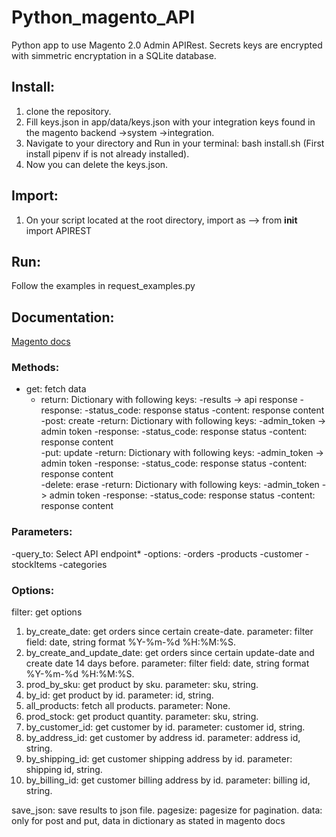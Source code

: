 # Python_magento_API
Python app to use Magento 2.0 Admin APIRest.
Secrets keys are encrypted with simmetric encryptation in a SQLite database.

## Install:
1. clone the repository.
2. Fill keys.json in app/data/keys.json with your integration keys found in the magento backend ->system ->integration.
3. Navigate to your directory and Run in your terminal: bash install.sh (First install pipenv if is not already installed).
4. Now you can delete the keys.json.

## Import:
1. On your script located at the root directory, import as --> from __init__ import APIREST

## Run:
Follow the examples in request_examples.py

## Documentation:
[Magento docs](https://magento.redoc.ly/2.4.2-admin/) 
### Methods:
- get: fetch data
    - return: Dictionary with following keys:
      -results -> api response
      -response:
        -status_code: response status
        -content: response content
-post: create
    -return: Dictionary with following keys:
      -admin_token -> admin token
      -response:
        -status_code: response status
        -content: response content    
-put: update
    -return: Dictionary with following keys:
      -admin_token -> admin token
      -response:
        -status_code: response status
        -content: response content    
-delete: erase
    -return: Dictionary with following keys:
      -admin_token -> admin token
      -response:
        -status_code: response status
        -content: response content    
 
### Parameters:
-query_to: Select API endpoint*
  -options:
    -orders
    -products
    -customer
    -stockItems
    -categories

### Options:
filter: get options
  1. by_create_date: get orders since certain create-date.
    parameter: filter field: date, string format %Y-%m-%d %H:%M:%S.
  2. by_create_and_update_date: get orders since certain update-date and create date 14 days before.
    parameter: filter field: date, string format %Y-%m-%d %H:%M:%S.
  3. prod_by_sku: get product by sku.
    parameter: sku, string.
  4. by_id: get product by id.
    parameter: id, string.
  5. all_products: fetch all products.
    parameter: None.
  6. prod_stock: get product quantity.
    parameter: sku, string.
  7. by_customer_id: get customer by id.
    parameter: customer id, string.
  8. by_address_id: get customer by address id.
    parameter: address id, string.
  9. by_shipping_id: get customer shipping address by id.
    parameter: shipping id, string.
  10. by_billing_id: get customer billing address by id.
    parameter: billing id, string.

save_json: save results to json file.
pagesize: pagesize for pagination.
data: only for post and put, data in dictionary as stated in magento docs

